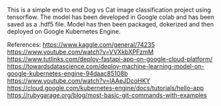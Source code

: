 This is a simple end to end Dog vs Cat image classification project using tensorflow.
The model has been developed in Google colab and has been saved as a .hdf5 file.
Model has then been packaged, dokerized and then deployed on Google Kubernetes Engine.

References: 
  https://www.kaggle.com/general/74235
  https://www.youtube.com/watch?v=VVXkbXPFzmM
  https://www.tutlinks.com/deploy-fastapi-app-on-google-cloud-platform/
  https://towardsdatascience.com/deploy-machine-learning-model-on-google-kubernetes-engine-94daac85108b
  https://www.youtube.com/watch?v=lAAeJDcoHKY
  https://cloud.google.com/kubernetes-engine/docs/tutorials/hello-app
  https://rubygarage.org/blog/most-basic-git-commands-with-examples
